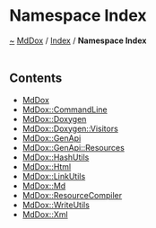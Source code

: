 <a id="namespace-index"></a>
<h1>Namespace Index</h1>
<a href="https://github.com/CharlesCarley/MdDox.md">~</a>
<a href="indexpage.md#mddox">MdDox</a>
<span class="inline-text">/</span>
<a href="index.md#index">Index</a>
<span class="inline-text">/</span>
<span class="bold-text"><b>Namespace Index</b></span>
<br/>
<br/>
<a id="contents"></a>
<h2>Contents</h2>
<ul>
<li><a href="namespaceMdDox.md">MdDox</a>
</li>
<li><a href="namespaceMdDox_1_1CommandLine.md">MdDox::CommandLine</a>
</li>
<li><a href="namespaceMdDox_1_1Doxygen.md">MdDox::Doxygen</a>
</li>
<li><a href="namespaceMdDox_1_1Doxygen_1_1Visitors.md">MdDox::Doxygen::Visitors</a>
</li>
<li><a href="namespaceMdDox_1_1GenApi.md">MdDox::GenApi</a>
</li>
<li><a href="namespaceMdDox_1_1GenApi_1_1Resources.md">MdDox::GenApi::Resources</a>
</li>
<li><a href="namespaceMdDox_1_1HashUtils.md">MdDox::HashUtils</a>
</li>
<li><a href="namespaceMdDox_1_1Html.md">MdDox::Html</a>
</li>
<li><a href="namespaceMdDox_1_1LinkUtils.md">MdDox::LinkUtils</a>
</li>
<li><a href="namespaceMdDox_1_1Md.md">MdDox::Md</a>
</li>
<li><a href="namespaceMdDox_1_1ResourceCompiler.md">MdDox::ResourceCompiler</a>
</li>
<li><a href="namespaceMdDox_1_1WriteUtils.md">MdDox::WriteUtils</a>
</li>
<li><a href="namespaceMdDox_1_1Xml.md">MdDox::Xml</a>
</li>
</ul>
</div>
</div>
</body>
</html>
